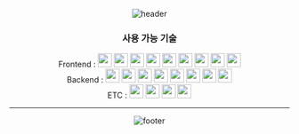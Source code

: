 <!--
![](https://workers-visitors.wlsdnr129.workers.dev/visit?username=jinwook-song)
<sup>[&larr; Try it](https://workers-visitors.wlsdnr129.workers.dev/)<sup>
-->

<div align="center">
  
![header](https://capsule-render.vercel.app/api?type=waving&color=auto&height=200&section=header&text=JHUN&fontSize=80)

<!--
[![Anurag's GitHub stats](https://github-readme-stats.vercel.app/api?username=jeonghun94&show_icons=true)](https://github.com/anuraghazra/github-readme-stats)
[![Top Langs](https://github-readme-stats.vercel.app/api/top-langs/?username=jeonghun94&layout=compact)](https://github.com/anuraghazra/github-readme-stats)
-->

### 사용 가능 기술

<div>
Frontend : <img height='25' src="https://img.shields.io/badge/HTML-E34F26?style=flat-square&logo=HTML5&logoColor=white"/>
           <img height='25' src="https://img.shields.io/badge/CSS-1572B6?style=flat-square&logo=CSS3&logoColor=white"/>
           <img height='25' src="https://img.shields.io/badge/Pug-A86454?style=flat-square&logo=Pug&logoColor=white"/>
           <img height='25' src="https://img.shields.io/badge/Sass-CC6699?style=flat-square&logo=Sass&logoColor=white"/>
           <img height='25' src="https://img.shields.io/badge/JavaScript-F7DF1E?style=flat-square&logo=JavaScript&logoColor=white"/>
           <img height='25' src="https://img.shields.io/badge/TypeScript-3178C6?style=flat-square&logo=TypeScript&logoColor=white"/>
           <img height='25' src="https://img.shields.io/badge/React-61DAFB?style=flat-square&logo=React&logoColor=white"/>  
           <img height='25' src="https://img.shields.io/badge/Next.js-000000?style=flat-square&logo=Next.js&logoColor=white"/>
           <!--
           <img height='25' src="https://img.shields.io/badge/styled-components-DB7093?style=flat-square&logo=styled-components CSS&logoColor=white"/>
           -->
           <img height='25' src="https://img.shields.io/badge/Tailwind-06B6D4?style=flat-square&logo=Tailwind CSS&logoColor=white"/>
</div>

<div>
Backend : <img height='25' src="https://img.shields.io/badge/Node.js-339933?style=flat-square&logo=Node.js&logoColor=white"/>
          <img height='25' src="https://img.shields.io/badge/Express-000000?style=flat-square&logo=Express&logoColor=white"/>
          <img height='25' src="https://img.shields.io/badge/TypeScript-3178C6?style=flat-square&logo=TypeScript&logoColor=white"/>
          <img height='25' src="https://img.shields.io/badge/Python-3776AB?style=flat-square&logo=Python&logoColor=white"/>
          <img height='25' src="https://img.shields.io/badge/NestJs-E0234E?style=flat-square&logo=NestJs&logoColor=white"/>    
          <img height='25' src="https://img.shields.io/badge/MongoDB-47A248?style=flat-square&logo=MongoDB&logoColor=white"/>
          <img height='25' src="https://img.shields.io/badge/MySQL-4479A1?style=flat-square&logo=MySQL&logoColor=white"/>
          <img height='25' src="https://img.shields.io/badge/PostgreSQL-4169E1?style=flat-square&logo=PostgreSQL&logoColor=white"/>
</div>

<div>
ETC :     <img height='25' src="https://img.shields.io/badge/Git-F05032?style=flat-square&logo=Git&logoColor=white"/>
          <img height='25' src="https://img.shields.io/badge/Heroku-430098?style=flat-square&logo=Heroku&logoColor=white"/>
          <img height='25' src="https://img.shields.io/badge/Netlify-00C7B7?style=flat-square&logo=Netlify&logoColor=white"/>
          <img height='25' src="https://img.shields.io/badge/Vercel-000000?style=flat-square&logo=Vercel&logoColor=white"/>
</div>
<hr>

  
![footer](https://capsule-render.vercel.app/api?type=waving&color=auto&height=100&section=footer)
</div>

